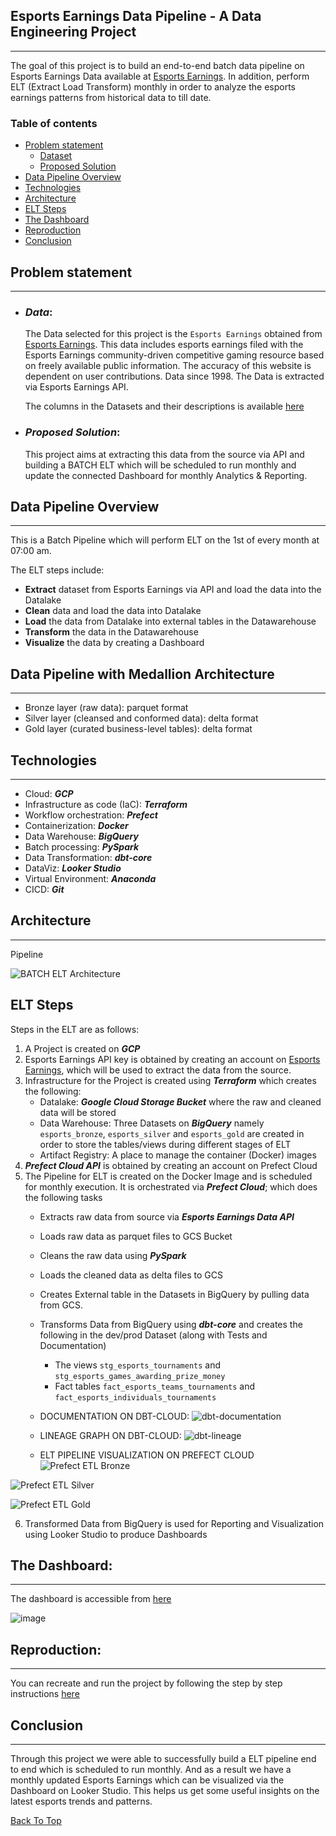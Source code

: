 ## Esports Earnings Data Pipeline - A Data Engineering Project
---
The goal of this project is to build an end-to-end batch data pipeline on Esports Earnings Data available at [Esports Earnings](https://www.esportsearnings.com/). In addition, perform ELT (Extract Load Transform) monthly in order to analyze the esports earnings patterns from historical data to till date.

### Table of contents

- [Problem statement](#problem-statement)
  - [Dataset](#dataset)
  - [Proposed Solution](#proposed-solution)
- [Data Pipeline Overview](#data-pipeline-overview)
- [Technologies](#technologies)
- [Architecture](#architecture)
- [ELT Steps](#elt-steps)
- [The Dashboard](#the-dashboard)
- [Reproduction](#reproduction)
- [Conclusion](#conclusion)

## Problem statement
---
* ### ***Data***: 
    The Data selected for this project is the `Esports Earnings` obtained from [Esports Earnings](https://www.esportsearnings.com/). This data includes esports earnings filed with the Esports Earnings community-driven competitive gaming resource based on freely available public information. The accuracy of this website is dependent on user contributions. Data since 1998. The Data is extracted via Esports Earnings API.

    The columns in the Datasets and their descriptions is available [here](docs/info_dataset.md)

* ### ***Proposed Solution***:
    This project aims at extracting this data from the source via API and building a BATCH ELT which will be scheduled to run monthly and update the connected Dashboard for monthly Analytics & Reporting. 


## Data Pipeline Overview 
---
This is a Batch Pipeline which will perform ELT on the 1st of every month at 07:00 am. 

The ELT steps include:

* **Extract** dataset from Esports Earnings via API and load the data into the Datalake
* **Clean** data and load the data into Datalake 
* **Load** the data from Datalake into external tables in the Datawarehouse
* **Transform** the data in the Datawarehouse
* **Visualize** the data by creating a Dashboard

## Data Pipeline with Medallion Architecture
---
* Bronze layer (raw data): parquet format
* Silver layer (cleansed and conformed data): delta format
* Gold layer (curated business-level tables): delta format

## Technologies 
---
* Cloud: ***GCP***
* Infrastructure as code (IaC): ***Terraform***
* Workflow orchestration: ***Prefect***
* Containerization: ***Docker***
* Data Warehouse: ***BigQuery***
* Batch processing: ***PySpark***
* Data Transformation: ***dbt-core***
* DataViz: ***Looker Studio***
* Virtual Environment: ***Anaconda***
* CICD: ***Git***

## Architecture
---
Pipeline


![BATCH ELT Architecture](../images/esports_earnings_pipeline_etl.png)


## ELT Steps

Steps in the ELT are as follows:

1. A Project is created on ***GCP*** 
2. Esports Earnings API key is obtained by creating an account on [Esports Earnings](https://www.esportsearnings.com/dev), which will be used to extract the data from the source.
3. Infrastructure for the Project is created using ***Terraform*** which creates the following:
    * Datalake: ***Google Cloud Storage Bucket*** where the raw and cleaned data will be stored
    * Data Warehouse: Three Datasets on ***BigQuery*** namely `esports_bronze`, `esports_silver` and `esports_gold` are created in order to store the tables/views during different stages of ELT
    * Artifact Registry: A place to manage the container (Docker) images 
4. ***Prefect Cloud API*** is obtained by creating an account on Prefect Cloud
5. The Pipeline for ELT is created on the Docker Image and is scheduled for monthly execution. It is orchestrated via ***Prefect Cloud***; which does the following tasks
    * Extracts raw data from source via ***Esports Earnings Data API***
    * Loads raw data as parquet files to GCS Bucket
    * Cleans the raw data using ***PySpark***
    * Loads the cleaned data as delta files to GCS
    * Creates External table in the Datasets in BigQuery by pulling data from GCS. 
    * Transforms Data from BigQuery using ***dbt-core*** and creates the following in the dev/prod Dataset (along with Tests and Documentation)
        - The views `stg_esports_tournaments` and `stg_esports_games_awarding_prize_money`
        - Fact tables `fact_esports_teams_tournaments` and `fact_esports_individuals_tournaments`

    * DOCUMENTATION ON DBT-CLOUD: 
![dbt-documentation](../images/dbt_documentation.png)

    * LINEAGE GRAPH ON DBT-CLOUD:
![dbt-lineage](../images/dbt_lineage_graph.png)

    * ELT PIPELINE VISUALIZATION  ON PREFECT CLOUD 
![Prefect ETL Bronze](../images/prefect_flow_bronze.png)

![Prefect ETL Silver](../images/prefect_flow_silver.png)

![Prefect ETL Gold](../images/prefect_flow_gold.png)

6. Transformed Data from BigQuery is used for Reporting and Visualization using Looker Studio to produce Dashboards

## The Dashboard: 
---
The dashboard is accessible from [here](https://lookerstudio.google.com/s/tGQaUxF6-9U)

![image](../images/report.png)

## Reproduction:
---
You can recreate and run the project by following the step by step instructions [here](docs/ProjectReplication.md)

## Conclusion
---
Through this project we were able to successfully build a ELT pipeline end to end which is scheduled to run monthly. And as a result we have a monthly updated Esports Earnings which can be visualized via the Dashboard on Looker Studio. This helps us get some useful insights on the latest esports trends and patterns.

[Back To Top](#esports-earnings-data-pipeline-a-data-engineering-project)